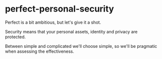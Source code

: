 # perfect-personal-security

Perfect is a bit ambitious, but let's give it a shot.

Security means that your personal assets, identity and privacy are protected.

Between simple and complicated we'll choose simple, so we'll be pragmatic when assessing the effectiveness.

